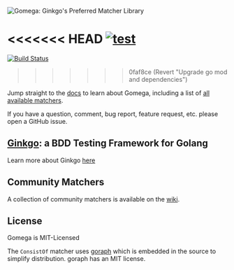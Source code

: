 ![Gomega: Ginkgo's Preferred Matcher Library](http://onsi.github.io/gomega/images/gomega.png)

<<<<<<< HEAD
[![test](https://github.com/onsi/gomega/actions/workflows/test.yml/badge.svg)](https://github.com/onsi/gomega/actions/workflows/test.yml)
=======
[![Build Status](https://travis-ci.org/onsi/gomega.svg?branch=master)](https://travis-ci.org/onsi/gomega)
>>>>>>> 0faf8ce (Revert "Upgrade go mod and dependencies")

Jump straight to the [docs](http://onsi.github.io/gomega/) to learn about Gomega, including a list of [all available matchers](http://onsi.github.io/gomega/#provided-matchers).

If you have a question, comment, bug report, feature request, etc. please open a GitHub issue.

## [Ginkgo](http://github.com/onsi/ginkgo): a BDD Testing Framework for Golang

Learn more about Ginkgo [here](http://onsi.github.io/ginkgo/)

## Community Matchers

A collection of community matchers is available on the [wiki](https://github.com/onsi/gomega/wiki).

## License

Gomega is MIT-Licensed

The `ConsistOf` matcher uses [goraph](https://github.com/amitkgupta/goraph) which is embedded in the source to simplify distribution.  goraph has an MIT license.
